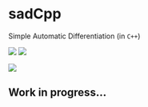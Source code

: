 # sadCpp

Simple Automatic Differentiation (in ```C++```)

![](https://img.shields.io/badge/language-C++-black.svg)  ![](https://tokei.rs/b1/github/dkaramit/sadCpp)
  
![](https://img.shields.io/github/repo-size/dkaramit/sadCpp?color=blue)




## Work in progress...
